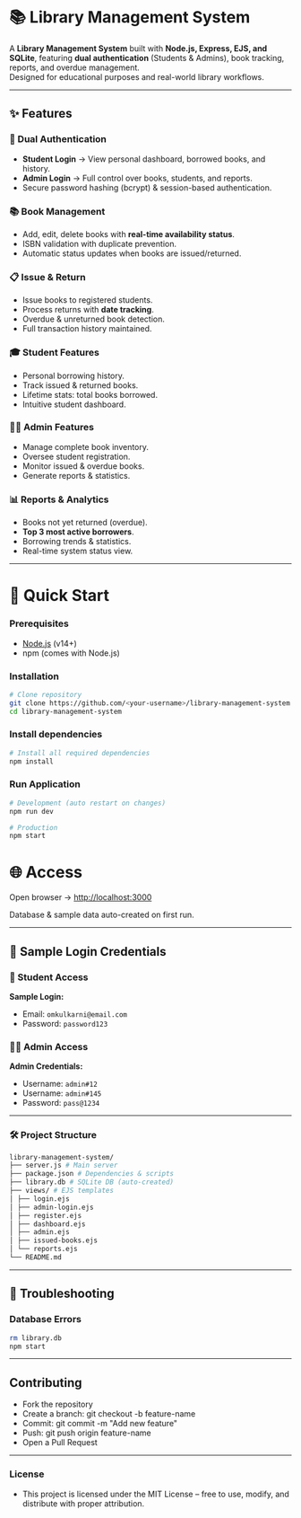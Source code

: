 # 📚 Library Management System

A **Library Management System** built with **Node.js, Express, EJS, and SQLite**, featuring **dual authentication** (Students & Admins), book tracking, reports, and overdue management.  
Designed for educational purposes and real-world library workflows.

---

## ✨ Features

### 👥 Dual Authentication
- **Student Login** → View personal dashboard, borrowed books, and history.  
- **Admin Login** → Full control over books, students, and reports.  
- Secure password hashing (bcrypt) & session-based authentication.  

### 📚 Book Management
- Add, edit, delete books with **real-time availability status**.  
- ISBN validation with duplicate prevention.  
- Automatic status updates when books are issued/returned.  

### 📋 Issue & Return
- Issue books to registered students.  
- Process returns with **date tracking**.  
- Overdue & unreturned book detection.  
- Full transaction history maintained.  

### 🎓 Student Features
- Personal borrowing history.  
- Track issued & returned books.  
- Lifetime stats: total books borrowed.  
- Intuitive student dashboard.  

### 👨‍💼 Admin Features
- Manage complete book inventory.  
- Oversee student registration.  
- Monitor issued & overdue books.  
- Generate reports & statistics.  

### 📊 Reports & Analytics
- Books not yet returned (overdue).  
- **Top 3 most active borrowers**.  
- Borrowing trends & statistics.  
- Real-time system status view.  

---

# 🚀 Quick Start

### Prerequisites
- [Node.js](https://nodejs.org/) (v14+)  
- npm (comes with Node.js)  

### Installation
```bash
# Clone repository
git clone https://github.com/<your-username>/library-management-system.git
cd library-management-system
```


### Install dependencies
```bash
# Install all required dependencies
npm install
```

### Run Application
```bash
# Development (auto restart on changes)
npm run dev

# Production
npm start
```


# 🌐 Access
Open browser → [http://localhost:3000](http://localhost:3000)  

Database & sample data auto-created on first run.

---

## 🔐 Sample Login Credentials

### 👥 Student Access
**Sample Login:**  
- Email: `omkulkarni@email.com`  
- Password: `password123`  

### 👨‍💼 Admin Access
**Admin Credentials:**  
- Username: `admin#12`  
- Username: `admin#145`  
- Password: `pass@1234`  

---

### 🛠️ Project Structure
```bash
library-management-system/
├── server.js # Main server
├── package.json # Dependencies & scripts
├── library.db # SQLite DB (auto-created)
├── views/ # EJS templates
│ ├── login.ejs
│ ├── admin-login.ejs
│ ├── register.ejs
│ ├── dashboard.ejs
│ ├── admin.ejs
│ ├── issued-books.ejs
│ └── reports.ejs
└── README.md
```

---

## 🐛 Troubleshooting

### Database Errors
```bash
rm library.db
npm start
```
---

## Contributing
- Fork the repository
- Create a branch: git checkout -b feature-name
- Commit: git commit -m "Add new feature"
- Push: git push origin feature-name
- Open a Pull Request

---

### License
 - This project is licensed under the MIT License – free to use, modify, and distribute with proper attribution.


